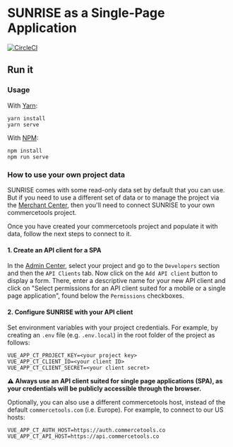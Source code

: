 # SUNRISE as a Single-Page Application

[![CircleCI](https://circleci.com/gh/commercetools/sunrise-spa.svg?style=svg)](https://circleci.com/gh/commercetools/sunrise-spa)

## Run it

### Usage

With [Yarn](https://yarnpkg.com/):
```
yarn install
yarn serve
```

With [NPM](https://www.npmjs.com/):
```
npm install
npm run serve
```


### How to use your own project data
SUNRISE comes with some read-only data set by default that you can use. But if you need to use a different set of data or to manage the project via the [Merchant Center](https://mc.commercetools.com/), then you'll need to connect SUNRISE to your own commercetools project.

Once you have created your commercetools project and populate it with data, follow the next steps to connect to it.

#### 1. Create an API client for a SPA
In the [Admin Center](https://admin.commercetools.com/), select your project and go to the `Developers` section and then the `API Clients` tab. Now click on the `Add API client` button to display a form. There, enter a descriptive name for your new API client and click on "Select permissions for an API client suited for a mobile or a single page application", found below the `Permissions` checkboxes.

#### 2. Configure SUNRISE with your API client 
Set environment variables with your project credentials. For example, by creating an `.env` file (e.g. `.env.local`) in the root folder of the project as follows:

```shell
VUE_APP_CT_PROJECT_KEY=<your project key>
VUE_APP_CT_CLIENT_ID=<your client ID>
VUE_APP_CT_CLIENT_SECRET=<your client secret>
```
**:warning: Always use an API client suited for single page applications (SPA), as your credentials will be publicly accessible through the browser.**

Optionally, you can also use a different commercetools host, instead of the default `commercetools.com` (i.e. Europe). For example, to connect to our US hosts: 
```
VUE_APP_CT_AUTH_HOST=https://auth.commercetools.co
VUE_APP_CT_API_HOST=https://api.commercetools.co
```
